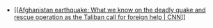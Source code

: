- [[[Afghanistan earthquake: What we know on the deadly quake and rescue operation as the Taliban call for foreign help | CNN](https://www.cnn.com/2025/09/02/asia/afghanistan-earthquake-taliban-us-intl-hnk)]]